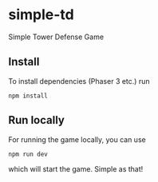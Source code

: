 # simple-td
Simple Tower Defense Game

## Install

To install dependencies (Phaser 3 etc.) run

    npm install

## Run locally

For running the game locally, you can use

    npm run dev

which will start the game. Simple as that!
